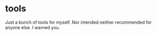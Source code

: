 # tools
Just a bunch of tools for myself. Nor intended neither recommended for anyone else. I warned you.
